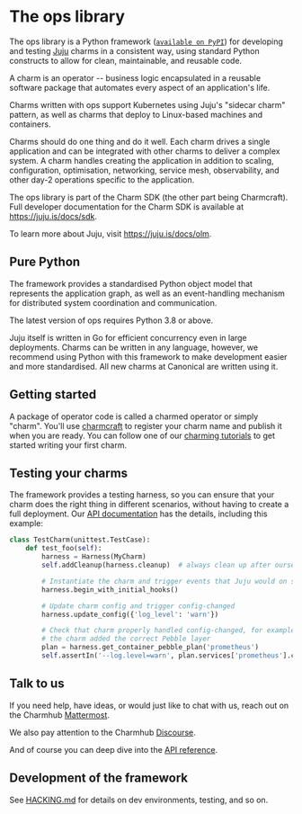 # The ops library

<!-- The text below is also at the top of ops/__init__.py. Keep in sync! -->

The ops library is a Python framework ([`available on PyPI`](https://pypi.org/project/ops/)) for developing
and testing [Juju](https://juju.is/) charms in a consistent way, using standard Python constructs
to allow for clean, maintainable, and reusable code.

A charm is an operator -- business logic encapsulated in a reusable software
package that automates every aspect of an application's life.

Charms written with ops support Kubernetes using Juju's "sidecar charm"
pattern, as well as charms that deploy to Linux-based machines and containers.

Charms should do one thing and do it well. Each charm drives a single
application and can be integrated with other charms to deliver a complex
system. A charm handles creating the application in addition to scaling,
configuration, optimisation, networking, service mesh, observability, and other
day-2 operations specific to the application.

The ops library is part of the Charm SDK (the other part being Charmcraft).
Full developer documentation for the Charm SDK is available at
https://juju.is/docs/sdk.

To learn more about Juju, visit https://juju.is/docs/olm.


## Pure Python

The framework provides a standardised Python object model that represents the
application graph, as well as an event-handling mechanism for distributed
system coordination and communication.

The latest version of ops requires Python 3.8 or above.

Juju itself is written in Go for efficient concurrency even in large
deployments. Charms can be written in any language, however, we recommend using
Python with this framework to make development easier and more standardised.
All new charms at Canonical are written using it.


## Getting started

A package of operator code is called a charmed operator or simply "charm".
You'll use [charmcraft](https://juju.is/docs/sdk/install-charmcraft) to
register your charm name and publish it when you are ready. You can follow one
of our [charming tutorials](https://juju.is/docs/sdk/tutorials) to get started
writing your first charm.


## Testing your charms

The framework provides a testing harness, so you can ensure that your charm
does the right thing in different scenarios, without having to create
a full deployment. Our [API documentation](https://ops.readthedocs.io/en/latest/#module-ops.testing)
has the details, including this example:

```python
class TestCharm(unittest.TestCase):
    def test_foo(self):
        harness = Harness(MyCharm)
        self.addCleanup(harness.cleanup)  # always clean up after ourselves

        # Instantiate the charm and trigger events that Juju would on startup
        harness.begin_with_initial_hooks()

        # Update charm config and trigger config-changed
        harness.update_config({'log_level': 'warn'})

        # Check that charm properly handled config-changed, for example,
        # the charm added the correct Pebble layer
        plan = harness.get_container_pebble_plan('prometheus')
        self.assertIn('--log.level=warn', plan.services['prometheus'].command)
```


## Talk to us

If you need help, have ideas, or would just like to chat with us, reach out on
the Charmhub [Mattermost].

We also pay attention to the Charmhub [Discourse].

And of course you can deep dive into the [API reference].

[Discourse]: https://discourse.charmhub.io/
[API reference]: https://ops.readthedocs.io/
[Mattermost]: https://chat.charmhub.io/charmhub/channels/charm-dev


## Development of the framework

See [HACKING.md](HACKING.md) for details on dev environments, testing, and so
on.
